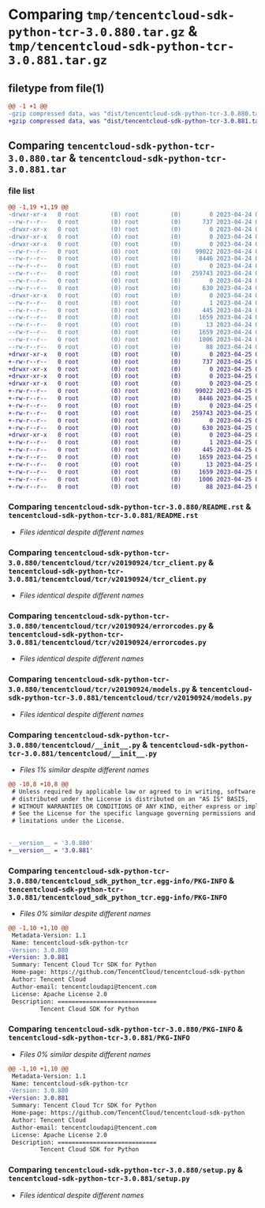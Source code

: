 # Comparing `tmp/tencentcloud-sdk-python-tcr-3.0.880.tar.gz` & `tmp/tencentcloud-sdk-python-tcr-3.0.881.tar.gz`

## filetype from file(1)

```diff
@@ -1 +1 @@
-gzip compressed data, was "dist/tencentcloud-sdk-python-tcr-3.0.880.tar", last modified: Mon Apr 24 03:38:29 2023, max compression
+gzip compressed data, was "dist/tencentcloud-sdk-python-tcr-3.0.881.tar", last modified: Tue Apr 25 00:56:33 2023, max compression
```

## Comparing `tencentcloud-sdk-python-tcr-3.0.880.tar` & `tencentcloud-sdk-python-tcr-3.0.881.tar`

### file list

```diff
@@ -1,19 +1,19 @@
-drwxr-xr-x   0 root         (0) root         (0)        0 2023-04-24 03:38:29.000000 tencentcloud-sdk-python-tcr-3.0.880/
--rw-r--r--   0 root         (0) root         (0)      737 2023-04-24 03:38:28.000000 tencentcloud-sdk-python-tcr-3.0.880/README.rst
-drwxr-xr-x   0 root         (0) root         (0)        0 2023-04-24 03:38:29.000000 tencentcloud-sdk-python-tcr-3.0.880/tencentcloud/
-drwxr-xr-x   0 root         (0) root         (0)        0 2023-04-24 03:38:29.000000 tencentcloud-sdk-python-tcr-3.0.880/tencentcloud/tcr/
-drwxr-xr-x   0 root         (0) root         (0)        0 2023-04-24 03:38:29.000000 tencentcloud-sdk-python-tcr-3.0.880/tencentcloud/tcr/v20190924/
--rw-r--r--   0 root         (0) root         (0)    99022 2023-04-24 03:38:28.000000 tencentcloud-sdk-python-tcr-3.0.880/tencentcloud/tcr/v20190924/tcr_client.py
--rw-r--r--   0 root         (0) root         (0)     8446 2023-04-24 03:38:28.000000 tencentcloud-sdk-python-tcr-3.0.880/tencentcloud/tcr/v20190924/errorcodes.py
--rw-r--r--   0 root         (0) root         (0)        0 2023-04-24 03:38:28.000000 tencentcloud-sdk-python-tcr-3.0.880/tencentcloud/tcr/v20190924/__init__.py
--rw-r--r--   0 root         (0) root         (0)   259743 2023-04-24 03:38:28.000000 tencentcloud-sdk-python-tcr-3.0.880/tencentcloud/tcr/v20190924/models.py
--rw-r--r--   0 root         (0) root         (0)        0 2023-04-24 03:38:28.000000 tencentcloud-sdk-python-tcr-3.0.880/tencentcloud/tcr/__init__.py
--rw-r--r--   0 root         (0) root         (0)      630 2023-04-24 03:38:28.000000 tencentcloud-sdk-python-tcr-3.0.880/tencentcloud/__init__.py
-drwxr-xr-x   0 root         (0) root         (0)        0 2023-04-24 03:38:29.000000 tencentcloud-sdk-python-tcr-3.0.880/tencentcloud_sdk_python_tcr.egg-info/
--rw-r--r--   0 root         (0) root         (0)        1 2023-04-24 03:38:29.000000 tencentcloud-sdk-python-tcr-3.0.880/tencentcloud_sdk_python_tcr.egg-info/dependency_links.txt
--rw-r--r--   0 root         (0) root         (0)      445 2023-04-24 03:38:29.000000 tencentcloud-sdk-python-tcr-3.0.880/tencentcloud_sdk_python_tcr.egg-info/SOURCES.txt
--rw-r--r--   0 root         (0) root         (0)     1659 2023-04-24 03:38:29.000000 tencentcloud-sdk-python-tcr-3.0.880/tencentcloud_sdk_python_tcr.egg-info/PKG-INFO
--rw-r--r--   0 root         (0) root         (0)       13 2023-04-24 03:38:29.000000 tencentcloud-sdk-python-tcr-3.0.880/tencentcloud_sdk_python_tcr.egg-info/top_level.txt
--rw-r--r--   0 root         (0) root         (0)     1659 2023-04-24 03:38:29.000000 tencentcloud-sdk-python-tcr-3.0.880/PKG-INFO
--rw-r--r--   0 root         (0) root         (0)     1006 2023-04-24 03:38:28.000000 tencentcloud-sdk-python-tcr-3.0.880/setup.py
--rw-r--r--   0 root         (0) root         (0)       88 2023-04-24 03:38:29.000000 tencentcloud-sdk-python-tcr-3.0.880/setup.cfg
+drwxr-xr-x   0 root         (0) root         (0)        0 2023-04-25 00:56:33.000000 tencentcloud-sdk-python-tcr-3.0.881/
+-rw-r--r--   0 root         (0) root         (0)      737 2023-04-25 00:56:33.000000 tencentcloud-sdk-python-tcr-3.0.881/README.rst
+drwxr-xr-x   0 root         (0) root         (0)        0 2023-04-25 00:56:33.000000 tencentcloud-sdk-python-tcr-3.0.881/tencentcloud/
+drwxr-xr-x   0 root         (0) root         (0)        0 2023-04-25 00:56:33.000000 tencentcloud-sdk-python-tcr-3.0.881/tencentcloud/tcr/
+drwxr-xr-x   0 root         (0) root         (0)        0 2023-04-25 00:56:33.000000 tencentcloud-sdk-python-tcr-3.0.881/tencentcloud/tcr/v20190924/
+-rw-r--r--   0 root         (0) root         (0)    99022 2023-04-25 00:56:33.000000 tencentcloud-sdk-python-tcr-3.0.881/tencentcloud/tcr/v20190924/tcr_client.py
+-rw-r--r--   0 root         (0) root         (0)     8446 2023-04-25 00:56:33.000000 tencentcloud-sdk-python-tcr-3.0.881/tencentcloud/tcr/v20190924/errorcodes.py
+-rw-r--r--   0 root         (0) root         (0)        0 2023-04-25 00:56:33.000000 tencentcloud-sdk-python-tcr-3.0.881/tencentcloud/tcr/v20190924/__init__.py
+-rw-r--r--   0 root         (0) root         (0)   259743 2023-04-25 00:56:33.000000 tencentcloud-sdk-python-tcr-3.0.881/tencentcloud/tcr/v20190924/models.py
+-rw-r--r--   0 root         (0) root         (0)        0 2023-04-25 00:56:33.000000 tencentcloud-sdk-python-tcr-3.0.881/tencentcloud/tcr/__init__.py
+-rw-r--r--   0 root         (0) root         (0)      630 2023-04-25 00:56:33.000000 tencentcloud-sdk-python-tcr-3.0.881/tencentcloud/__init__.py
+drwxr-xr-x   0 root         (0) root         (0)        0 2023-04-25 00:56:33.000000 tencentcloud-sdk-python-tcr-3.0.881/tencentcloud_sdk_python_tcr.egg-info/
+-rw-r--r--   0 root         (0) root         (0)        1 2023-04-25 00:56:33.000000 tencentcloud-sdk-python-tcr-3.0.881/tencentcloud_sdk_python_tcr.egg-info/dependency_links.txt
+-rw-r--r--   0 root         (0) root         (0)      445 2023-04-25 00:56:33.000000 tencentcloud-sdk-python-tcr-3.0.881/tencentcloud_sdk_python_tcr.egg-info/SOURCES.txt
+-rw-r--r--   0 root         (0) root         (0)     1659 2023-04-25 00:56:33.000000 tencentcloud-sdk-python-tcr-3.0.881/tencentcloud_sdk_python_tcr.egg-info/PKG-INFO
+-rw-r--r--   0 root         (0) root         (0)       13 2023-04-25 00:56:33.000000 tencentcloud-sdk-python-tcr-3.0.881/tencentcloud_sdk_python_tcr.egg-info/top_level.txt
+-rw-r--r--   0 root         (0) root         (0)     1659 2023-04-25 00:56:33.000000 tencentcloud-sdk-python-tcr-3.0.881/PKG-INFO
+-rw-r--r--   0 root         (0) root         (0)     1006 2023-04-25 00:56:33.000000 tencentcloud-sdk-python-tcr-3.0.881/setup.py
+-rw-r--r--   0 root         (0) root         (0)       88 2023-04-25 00:56:33.000000 tencentcloud-sdk-python-tcr-3.0.881/setup.cfg
```

### Comparing `tencentcloud-sdk-python-tcr-3.0.880/README.rst` & `tencentcloud-sdk-python-tcr-3.0.881/README.rst`

 * *Files identical despite different names*

### Comparing `tencentcloud-sdk-python-tcr-3.0.880/tencentcloud/tcr/v20190924/tcr_client.py` & `tencentcloud-sdk-python-tcr-3.0.881/tencentcloud/tcr/v20190924/tcr_client.py`

 * *Files identical despite different names*

### Comparing `tencentcloud-sdk-python-tcr-3.0.880/tencentcloud/tcr/v20190924/errorcodes.py` & `tencentcloud-sdk-python-tcr-3.0.881/tencentcloud/tcr/v20190924/errorcodes.py`

 * *Files identical despite different names*

### Comparing `tencentcloud-sdk-python-tcr-3.0.880/tencentcloud/tcr/v20190924/models.py` & `tencentcloud-sdk-python-tcr-3.0.881/tencentcloud/tcr/v20190924/models.py`

 * *Files identical despite different names*

### Comparing `tencentcloud-sdk-python-tcr-3.0.880/tencentcloud/__init__.py` & `tencentcloud-sdk-python-tcr-3.0.881/tencentcloud/__init__.py`

 * *Files 1% similar despite different names*

```diff
@@ -10,8 +10,8 @@
 # Unless required by applicable law or agreed to in writing, software
 # distributed under the License is distributed on an "AS IS" BASIS,
 # WITHOUT WARRANTIES OR CONDITIONS OF ANY KIND, either express or implied.
 # See the License for the specific language governing permissions and
 # limitations under the License.
 
 
-__version__ = '3.0.880'
+__version__ = '3.0.881'
```

### Comparing `tencentcloud-sdk-python-tcr-3.0.880/tencentcloud_sdk_python_tcr.egg-info/PKG-INFO` & `tencentcloud-sdk-python-tcr-3.0.881/tencentcloud_sdk_python_tcr.egg-info/PKG-INFO`

 * *Files 0% similar despite different names*

```diff
@@ -1,10 +1,10 @@
 Metadata-Version: 1.1
 Name: tencentcloud-sdk-python-tcr
-Version: 3.0.880
+Version: 3.0.881
 Summary: Tencent Cloud Tcr SDK for Python
 Home-page: https://github.com/TencentCloud/tencentcloud-sdk-python
 Author: Tencent Cloud
 Author-email: tencentcloudapi@tencent.com
 License: Apache License 2.0
 Description: ============================
         Tencent Cloud SDK for Python
```

### Comparing `tencentcloud-sdk-python-tcr-3.0.880/PKG-INFO` & `tencentcloud-sdk-python-tcr-3.0.881/PKG-INFO`

 * *Files 0% similar despite different names*

```diff
@@ -1,10 +1,10 @@
 Metadata-Version: 1.1
 Name: tencentcloud-sdk-python-tcr
-Version: 3.0.880
+Version: 3.0.881
 Summary: Tencent Cloud Tcr SDK for Python
 Home-page: https://github.com/TencentCloud/tencentcloud-sdk-python
 Author: Tencent Cloud
 Author-email: tencentcloudapi@tencent.com
 License: Apache License 2.0
 Description: ============================
         Tencent Cloud SDK for Python
```

### Comparing `tencentcloud-sdk-python-tcr-3.0.880/setup.py` & `tencentcloud-sdk-python-tcr-3.0.881/setup.py`

 * *Files identical despite different names*

